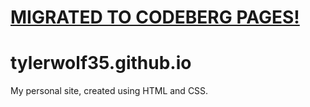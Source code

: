 # [MIGRATED TO CODEBERG PAGES!](https://codeberg.org/tylerwolf/pages)

# tylerwolf35.github.io
My personal site, created using HTML and CSS.
